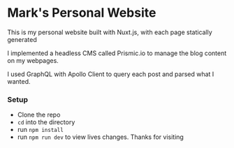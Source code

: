 # Mark's Personal Website
This is my personal website built with Nuxt.js, with each page statically generated

I implemented a headless CMS called Prismic.io to manage the blog content on my webpages.

I used GraphQL with Apollo Client to query each post and parsed what I wanted.

### Setup
- Clone the repo
- `cd` into the directory
- run `npm install`
- run `npm run dev` to view lives changes.
Thanks for visiting
